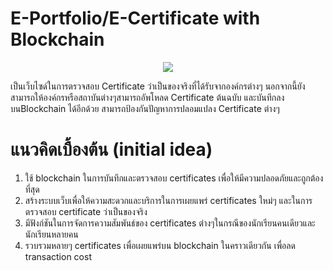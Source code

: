 # E-Portfolio/E-Certificate with Blockchain
<p align="center"><img src="https://us.123rf.com/450wm/blossomstar/blossomstar1708/blossomstar170800075/84201327-policy-insurance-signing-contract-confidential-document-certificate-diploma-flat-vector-illustration.jpg?ver=6"></p>
<p>เป็นเว็บไซด์ในการตรวจสอบ Certificate ว่าเป็นของจริงที่ได้รับจากองค์กรต่างๆ นอกจากนี้ยังสามารถให้องค์กรหรือสถาบันต่างๆสามารถอัพโหลด Certificate ต้นฉบับ และบันทึกลงบนBlockchain ได้อีกด้วย สามารถป้องกันปัญหาการปลอมแปลง Certificate ต่างๆ</p>

# แนวคิดเบื้องต้น (initial idea)
<ol>
	<li>ใช้ blockchain ในการบันทึกและตรวจสอบ certificates เพื่อให้มีความปลอดภัยและถูกต้องที่สุด</li>
	<li>สร้างระบบเว็บเพื่อให้ความสะดวกและบริการในการเผยแพร่ certificates ใหม่ๆ และในการตรวจสอบ certificate ว่าเป็นของจริง</li>
	<li>มีฟังก์ชันในการจัดการความสัมพันธ์ของ certificates ต่างๆในกรณีของนักเรียนคนเดียวและนักเรียนหลายคน</li>
	<li>รวบรวมหลายๆ certificates เพื่อเผยแพร่บน blockchain ในคราวเดียวกัน เพื่อลด transaction cost</li>
</ol>